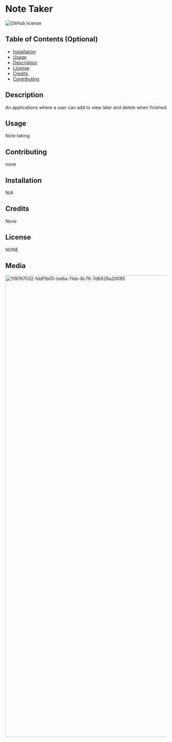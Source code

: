 
# Note Taker

![GitHub license](https://img.shields.io/badge/license-NONE-blue.svg)

## Table of Contents (Optional)

- [Installation](#installation)
- [Usage](#usage)
- [Description](#description)
- [License](#license)
- [Credits](#credits)
- [Contributing](#contributing)

## Description

An applications where a user can add to view later and delete when finished

## Usage

Note taking

## Contributing

none

## Installation

N/A

## Credits

None

## License

NONE

## Media

<img width="1440" alt="119767032-fddf1b00-be6a-11eb-8c76-7d6626a20085" src="https://user-images.githubusercontent.com/78839909/125386473-32dafa80-e351-11eb-8998-b3768772bce9.png">
